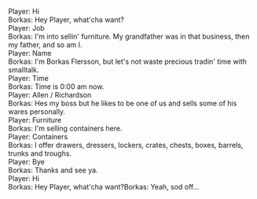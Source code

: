 Player: Hi  
Borkas: Hey Player, what'cha want?  
Player: Job  
Borkas: I'm into sellin' furniture. My grandfather was in that business, then my father, and so am I.  
Player: Name  
Borkas: I'm Borkas Flersson, but let's not waste precious tradin' time with smalltalk.  
Player: Time  
Borkas: Time is 0:00 am now.  
Player: Allen / Richardson  
Borkas: Hes my boss but he likes to be one of us and sells some of his wares personally.  
Player: Furniture  
Borkas: I'm selling containers here.  
Player: Containers  
Borkas: I offer drawers, dressers, lockers, crates, chests, boxes, barrels, trunks and troughs.  
Player: Bye  
Borkas: Thanks and see ya.  
Player: Hi  
Borkas: Hey Player, what'cha want?Borkas: Yeah, sod off...  
